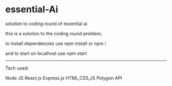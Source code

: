# essential-Ai
solution to coding round of essential ai

this is a solution to the coding round problem;

to install dependencies use npm install or npm i

and to start on localhost use npm start
***************************************************************************************************************************************************************************************************************
Tech used:

Node JS
React.js
Express.js
HTML,CSS,JS
Polygon API
